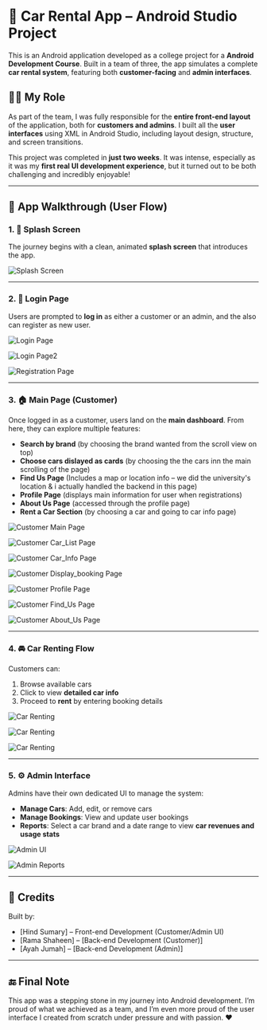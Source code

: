 # 🚗 Car Rental App – Android Studio Project

This is an Android application developed as a college project for a **Android Development Course**. Built in a team of three, the app simulates a complete **car rental system**, featuring both **customer-facing** and **admin interfaces**.

## 👩‍💻 My Role

As part of the team, I was fully responsible for the **entire front-end layout** of the application, both for **customers and admins**. I built all the **user interfaces** using XML in Android Studio, including layout design, structure, and screen transitions.

This project was completed in **just two weeks**. It was intense, especially as it was my **first real UI development experience**, but it turned out to be both challenging and incredibly enjoyable!

---

## 🚀 App Walkthrough (User Flow)

### 1. 📱 Splash Screen
The journey begins with a clean, animated **splash screen** that introduces the app.

![Splash Screen](photos/splash.png)

---

### 2. 🔐 Login Page
Users are prompted to **log in** as either a customer or an admin, and the also can register as new user.

![Login Page](photos/login.png)

![Login Page2](photos/login2.png)

![Registration Page](photos/register.png)

---

### 3. 🏠 Main Page (Customer)
Once logged in as a customer, users land on the **main dashboard**. From here, they can explore multiple features:
- **Search by brand** (by choosing the brand wanted from the scroll view on top)
- **Choose cars dislayed as cards** (by choosing the the cars inn the main scrolling of the page)
- **Find Us Page** (Includes a map or location info – we did the university's location & i actually handled the backend in this page)
- **Profile Page** (displays main information for user when registrations)
- **About Us Page** (accessed through the profile page)
- **Rent a Car Section** (by choosing a car and going to car info page)

![Customer Main Page](photos/main1.png)

![Customer Car_List Page](photos/CarList.png)

![Customer Car_Info Page](photos/carinfo.png)

![Customer Display_booking Page](photos/booking.png)

![Customer Profile Page](photos/profile.png)

![Customer Find_Us Page](photos/findUs.png)

![Customer About_Us Page](photos/aboutUs.png)

---

### 4. 🚘 Car Renting Flow
Customers can:
1. Browse available cars
2. Click to view **detailed car info**
3. Proceed to **rent** by entering booking details

![Car Renting](photos/rent1.png)

![Car Renting](photos/rent2.png)

![Car Renting](photos/rent3.png)

---

### 5. ⚙️ Admin Interface
Admins have their own dedicated UI to manage the system:
- **Manage Cars**: Add, edit, or remove cars
- **Manage Bookings**: View and update user bookings
- **Reports**: Select a car brand and a date range to view **car revenues and usage stats**

![Admin UI](photos/mainadmin.png)

![Admin Reports](photos/reportadmin.png)

---


## 📣 Credits

Built by:
- [Hind Sumary] – Front-end Development (Customer/Admin UI)
- [Rama Shaheen] – [Back-end Development (Customer)]
- [Ayah Jumah] – [Back-end Development (Admin)]

---

## 🔚 Final Note

This app was a stepping stone in my journey into Android development. I’m proud of what we achieved as a team, and I’m even more proud of the user interface I created from scratch under pressure and with passion. ❤️

